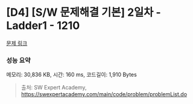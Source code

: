 # [D4] [S/W 문제해결 기본] 2일차 - Ladder1 - 1210 

[문제 링크](https://swexpertacademy.com/main/code/problem/problemDetail.do?contestProbId=AV14ABYKADACFAYh) 

### 성능 요약

메모리: 30,836 KB, 시간: 160 ms, 코드길이: 1,910 Bytes



> 출처: SW Expert Academy, https://swexpertacademy.com/main/code/problem/problemList.do